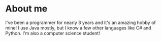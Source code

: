 # About me 
I've been a programmer for nearly 3 years and it's an amazing hobby of mine! I use Java mostly, but I know a few other languages like C# and Python. I'm also a computer science student!
